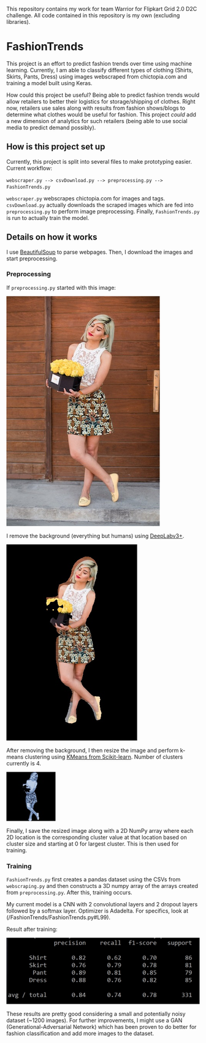 This repository contains my work for team Warrior for Flipkart Grid 2.0 D2C challenge. All code contained in this repository is my own (excluding libraries). 
# FashionTrends
This project is an effort to predict fashion trends over time using machine learning. Currently, I am able to classify different types of clothing (Shirts, Skirts, Pants, Dress) using images webscraped from chictopia.com and training a model built using Keras.

How could this project be useful? Being able to predict fashion trends would allow retailers to better their logistics for storage/shipping of clothes. Right now, retailers use sales along with results from fashion shows/blogs to determine what clothes would be useful for fashion. This project _could_ add a new dimension of analytics for such retailers (being able to use social media to predict demand possibly).

## How is this project set up
Currently, this project is split into several files to make prototyping easier. Current workflow:

`webscraper.py --> csvDownload.py --> preprocessing.py --> FashionTrends.py`

`webscraper.py` webscrapes chictopia.com for images and tags. `csvDownload.py` actually downloads the scraped images which are fed into `preprocessing.py` to perform image preprocessing. Finally, `FashionTrends.py` is run to actually train the model.

## Details on how it works
I use [BeautifulSoup](https://pypi.org/project/beautifulsoup4/) to parse webpages. Then, I download the images and start preprocessing.

### Preprocessing
If `preprocessing.py` started with this image:

![Original Image](/imgs/original.jpg "Original Image")

I remove the background (everything but humans) using [DeepLabv3+](https://github.com/bonlime/keras-deeplab-v3-plus).

![Removed Background](/imgs/removed.jpg "Removed Background")

After removing the background, I then resize the image and perform k-means clustering using [KMeans from Scikit-learn](https://scikit-learn.org/stable/modules/generated/sklearn.cluster.KMeans.html). Number of clusters currently is 4.

![Resized and Clustered](/imgs/128size.jpg "Resized and Clustered")

Finally, I save the resized image along with a 2D NumPy array where each 2D location is the corresponding cluster value at that location based on cluster size and starting at 0 for largest cluster. This is then used for training.

### Training
`FashionTrends.py` first creates a pandas dataset using the CSVs from `webscraping.py` and then constructs a 3D numpy array of the arrays created from `preprocessing.py`. After this, training occurs.

My current model is a CNN with 2 convolutional layers and 2 dropout layers followed by a softmax layer. Optimizer is Adadelta. For specifics, look at (/FashionTrends/FashionTrends.py#L99).

Result after training:

![Results](/imgs/result.jpeg "Results")

These results are pretty good considering a small and potentially noisy dataset (~1200 images). For further improvements, I might use a GAN (Generational-Adversarial Network) which has been proven to do better for fashion classification and add more images to the dataset.


